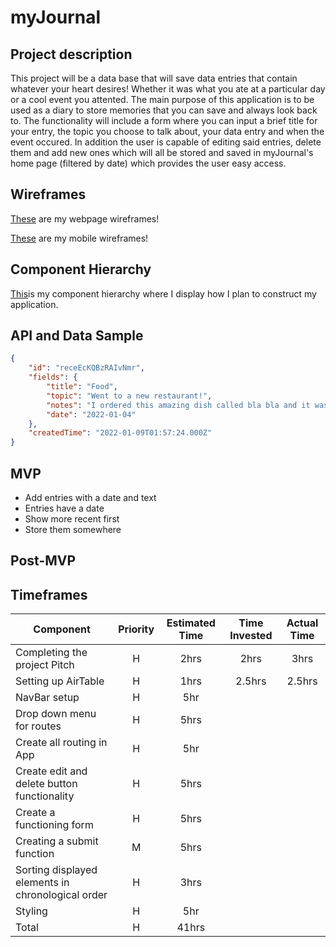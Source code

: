 # myJournal

## Project description
This project will be a data base that will save data entries that contain whatever your heart desires! Whether it was what you ate at a particular day or a cool event you attented. The main purpose of this application is to be used as a diary to store memories that you can save and always look back to. The functionality will include a form where you can input a brief title for your entry, the topic you choose to talk about, your data entry and when the event occured. In addition the user is capable of editing said entries, delete them and add new ones which will all be stored and saved in myJournal's home page (filtered by date) which provides the user easy access.

## Wireframes
[These](https://whimsical.com/myjournal-LLFU1n4sutZyLfA2JqMryF) are my webpage wireframes!

[These](https://whimsical.com/myjournal-mobile-Nz8qw1TN7RsV8KGdmRctkC) are my mobile 
wireframes!

## Component Hierarchy
[This](https://whimsical.com/component-hierarchy-KNzKKFZ2Fgi3JVtcxntCkB)is my component hierarchy where I display how I plan to construct my application.

## API and Data Sample

```json
{
    "id": "receEcKQBzRAIvNmr",
    "fields": {
        "title": "Food",
        "topic": "Went to a new restaurant!",
        "notes": "I ordered this amazing dish called bla bla and it was super delicious! I cant wait to make my own version\n",
        "date": "2022-01-04"
    },
    "createdTime": "2022-01-09T01:57:24.000Z"
}
```

## MVP

- Add entries with a date and text
- Entries have a date
- Show more recent first
- Store them somewhere

## Post-MVP

## Timeframes

| Component                                                 | Priority | Estimated Time | Time Invested | Actual Time |
| --------------------------------------------------------- | :------: | :------------: | :-----------: | :---------: |
| Completing the project Pitch|    H     |      2hrs      |     2hrs      |    3hrs     |
| Setting up AirTable                                       |    H     |      1hrs      |    2.5hrs     |   2.5hrs    |
| NavBar setup                                              |    H     |      5hr       |               |             |
| Drop down menu for routes                                  |    H     |      5hrs      |               |             |
| Create all routing in App                                 |    H     |      5hr       |               |             |
| Create edit and delete button functionality                                         |    H     |      5hrs      |               |             |
| Create a functioning form                           |    H     |      5hrs      |               |             |
| Creating a submit function                     |    M     |      5hrs      |               |             |
| Sorting displayed elements in chronological order                           |    H     |      3hrs      |               |             |
| Styling                         |    H     |      5hr       |               |             |
| Total                                                     |    H     |     41hrs      |               |             |


